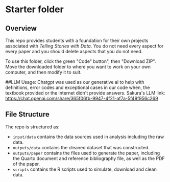 # Starter folder

## Overview

This repo provides students with a foundation for their own projects associated with *Telling Stories with Data*. You do not need every aspect for every paper and you should delete aspects that you do not need.

To use this folder, click the green "Code" button", then "Download ZIP". Move the downloaded folder to where you want to work on your own computer, and then modify it to suit.


##LLM Usage: Chatgpt was used as our generative ai to help with definitions, error codes and exceptional cases in our code when, the textbook provided or the internet didn't provide answers.
Sakura's LLM link: https://chat.openai.com/share/365f06fb-9947-4f21-af7a-5f49f956c269 

## File Structure

The repo is structured as:

-   `input/data` contains the data sources used in analysis including the raw data.
-   `outputs/data` contains the cleaned dataset that was constructed.
-   `outputs/paper` contains the files used to generate the paper, including the Quarto document and reference bibliography file, as well as the PDF of the paper. 
-   `scripts` contains the R scripts used to simulate, download and clean data.
